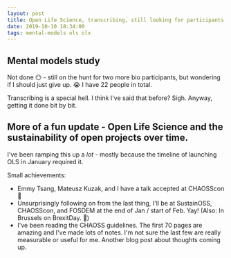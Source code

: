 ```yaml
---
layout: post
title: Open Life Science, transcribing, still looking for participants
date: 2019-10-10 18:34:00
tags: mental-models ols olx
---
```


## Mental models study

Not done 😶 - still on the hunt for two more bio participants, but wondering if I should just give up. 😭 I have 22 people in total.

Transcribing is a special hell. I think I've said that before? Sigh. Anyway, getting it done bit by bit.

## More of a fun update - Open Life Science and the sustainability of open projects over time.

I've been ramping this up a _lot_ - mostly because the timeline of launching OLS in January required it.

Small achievements:

- Emmy Tsang, Mateusz Kuzak, and I have a talk accepted at CHAOSScon 🎉
- Unsurprisingly following on from the last thing, I'll be at SustainOSS, CHAOSScon, and FOSDEM at the end of Jan / start of Feb. Yay! (Also: In Brussels on BrexitDay. 😬)
- I've been reading the CHAOSS guidelines. The first 70 pages are amazing and I've made lots of notes. I'm not sure the last few are really measurable or useful for me. Another blog post about thoughts coming up. 
